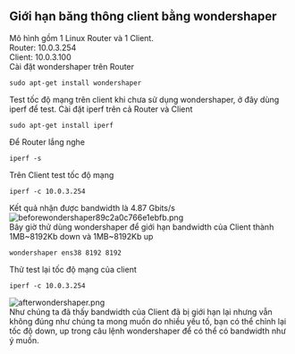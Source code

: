 ## Giới hạn băng thông client bằng wondershaper
Mô hình gồm 1 Linux Router và 1 Client.  
Router: 10.0.3.254  
Client: 10.0.3.100  
Cài đặt wondershaper trên Router
```
sudo apt-get install wondershaper
```
Test tốc độ mạng trên client khi chưa sử dụng wondershaper, ở đây dùng iperf để test. Cài đặt iperf trên cả Router và Client
```
sudo apt-get install iperf
```
Để Router lắng nghe
```
iperf -s
```
Trên Client test tốc độ mạng
```
iperf -c 10.0.3.254
```
Kết quả nhận được bandwidth là 4.87 Gbits/s  
![beforewondershaper89c2a0c766e1ebfb.png](http://sv1.upsieutoc.com/2017/11/17/beforewondershaper89c2a0c766e1ebfb.png)  
Bây giờ thử dùng wondershaper để giới hạn bandwidth của Client thành 1MB~8192Kb down và 1MB~8192Kb up
```
wondershaper ens38 8192 8192
```
Thử test lại tốc độ mạng của client
```
iperf -c 10.0.3.254
```
![afterwondershaper.png](http://sv1.upsieutoc.com/2017/11/17/afterwondershaper.png)  
Như chúng ta đã thấy bandwidth của Client đã bị giới hạn lại nhưng vẫn không đúng như chúng ta mong muốn do nhiều yếu tố, bạn có thể chỉnh lại tốc độ down, up trong câu lệnh wondershaper để có thể có bandwidth như ý muốn.
